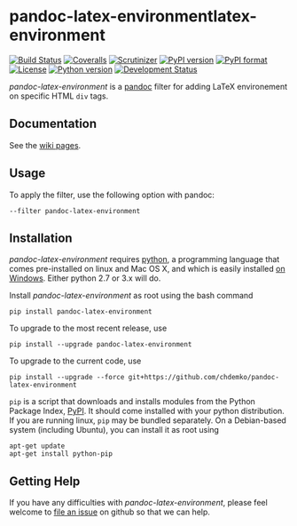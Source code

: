 # pandoc-latex-environmentlatex-environment
[![Build Status](https://img.shields.io/travis/chdemko/pandoc-latex-environment/master.svg)](https://travis-ci.org/chdemko/pandoc-latex-environment/branches)
[![Coveralls](https://img.shields.io/coveralls/github/chdemko/pandoc-latex-environment/master.svg)](https://coveralls.io/github/chdemko/pandoc-latex-environment?branch=master)
[![Scrutinizer](https://img.shields.io/scrutinizer/g/chdemko/pandoc-latex-environment.svg)](https://scrutinizer-ci.com/g/chdemko/pandoc-latex-environment/)
[![PyPI version](https://img.shields.io/pypi/v/pandoc-latex-environment.svg)](https://pypi.org/project/pandoc-latex-environment/)
[![PyPI format](https://img.shields.io/pypi/format/pandoc-latex-environment.svg)](https://pypi.org/project/pandoc-latex-environment/)
[![License](https://img.shields.io/pypi/l/pandoc-latex-environment.svg)](https://raw.githubusercontent.com/chdemko/pandoc-latex-environment/master/LICENSE)
[![Python version](https://img.shields.io/pypi/pyversions/pandoc-latex-environment.svg)](https://pypi.org/project/pandoc-latex-environment/)
[![Development Status](https://img.shields.io/pypi/status/pandoc-latex-environment.svg)](https://pypi.org/project/pandoc-latex-environment/)

*pandoc-latex-environment* is a [pandoc] filter for adding LaTeX environement on specific HTML `div` tags.

[pandoc]: http://pandoc.org/

Documentation
-------------

See the [wiki pages](https://github.com/chdemko/pandoc-latex-environment/wiki).

Usage
-----

To apply the filter, use the following option with pandoc:

    --filter pandoc-latex-environment

Installation
------------

*pandoc-latex-environment* requires [python], a programming language that comes pre-installed on linux and Mac OS X, and which is easily installed [on Windows]. Either python 2.7 or 3.x will do.

Install *pandoc-latex-environment* as root using the bash command

    pip install pandoc-latex-environment 

To upgrade to the most recent release, use

    pip install --upgrade pandoc-latex-environment 

To upgrade to the current code, use

    pip install --upgrade --force git+https://github.com/chdemko/pandoc-latex-environment

`pip` is a script that downloads and installs modules from the Python Package Index, [PyPI].  It should come installed with your python distribution. If you are running linux, `pip` may be bundled separately. On a Debian-based system (including Ubuntu), you can install it as root using

    apt-get update
    apt-get install python-pip

[python]: https://www.python.org/
[on Windows]: https://www.python.org/downloads/windows/
[PyPI]: https://pypi.python.org/pypi


Getting Help
------------

If you have any difficulties with *pandoc-latex-environment*, please feel welcome to [file an issue] on github so that we can help.

[file an issue]: https://github.com/chdemko/pandoc-latex-environment/issues
